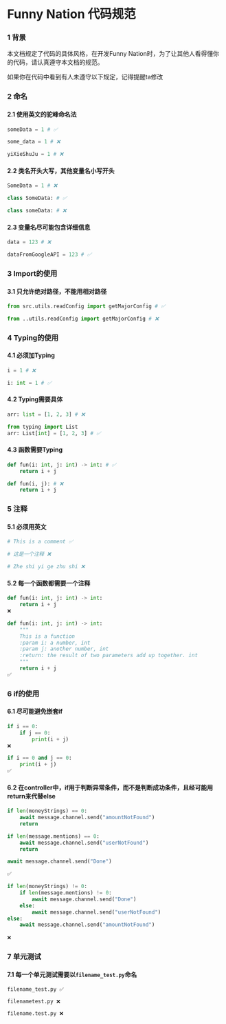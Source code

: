 # Funny Nation 代码规范

### 1 背景

本文档规定了代码的具体风格，在开发Funny Nation时，为了让其他人看得懂你的代码，请认真遵守本文档的规范。

如果你在代码中看到有人未遵守以下规定，记得提醒ta修改

### 2 命名

#### 2.1 使用英文的驼峰命名法

```python
someData = 1 # ✅

some_data = 1 # ❌

yiXieShuJu = 1 # ❌
```

#### 2.2 类名开头大写，其他变量名小写开头

```python
SomeData = 1 # ❌

class SomeData: # ✅

class someData: # ❌
```

#### 2.3 变量名尽可能包含详细信息

```python
data = 123 # ❌

dataFromGoogleAPI = 123 # ✅
```

### 3 Import的使用

#### 3.1 只允许绝对路径，不能用相对路径

```python
from src.utils.readConfig import getMajorConfig # ✅

from ..utils.readConfig import getMajorConfig # ❌
```

### 4 Typing的使用

#### 4.1 必须加Typing

```python
i = 1 # ❌

i: int = 1 # ✅
```

#### 4.2 Typing需要具体

```python
arr: list = [1, 2, 3] # ❌

from typing import List
arr: List[int] = [1, 2, 3] # ✅
```

#### 4.3 函数需要Typing

```python
def fun(i: int, j: int) -> int: # ✅
    return i + j

def fun(i, j): # ❌
    return i + j
```

### 5 注释

#### 5.1 必须用英文

```python
# This is a comment ✅

# 这是一个注释 ❌

# Zhe shi yi ge zhu shi ❌
```

#### 5.2 每一个函数都需要一个注释

```python
def fun(i: int, j: int) -> int: 
    return i + j
❌
```

```python
def fun(i: int, j: int) -> int: 
    """
    This is a function
    :param i: a number, int
    :param j: another number, int
    :return: the result of two parameters add up together. int
    """
    return i + j
✅
```

### 6 if的使用

#### 6.1 尽可能避免嵌套if

```python
if i == 0:
    if j == 0:
        print(i + j)
❌
```

```python
if i == 0 and j == 0:
    print(i + j)
✅
```

#### 6.2 在controller中，if用于判断异常条件，而不是判断成功条件，且经可能用return来代替else

```python
if len(moneyStrings) == 0:
    await message.channel.send("amountNotFound")
    return

if len(message.mentions) == 0:
    await message.channel.send("userNotFound")
    return

await message.channel.send("Done")

✅
```

```python
if len(moneyStrings) != 0:
    if len(message.mentions) != 0:
        await message.channel.send("Done")
    else:
        await message.channel.send("userNotFound")
else:
    await message.channel.send("amountNotFound")
    
❌
```

### 7 单元测试

#### 7.1 每一个单元测试需要以```filename_test.py```命名

```
filename_test.py ✅

filenametest.py ❌

filename.test.py ❌
```
